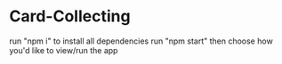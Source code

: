 # Card-Collecting
run "npm i" to install all dependencies
run "npm start"
then choose how you'd like to view/run the app

